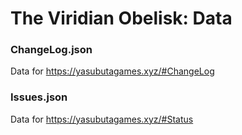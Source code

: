 # The Viridian Obelisk: Data

### ChangeLog.json
Data for https://yasubutagames.xyz/#ChangeLog

### Issues.json
Data for https://yasubutagames.xyz/#Status
